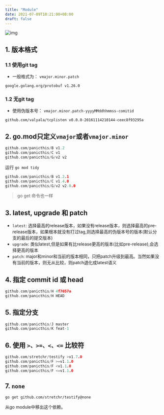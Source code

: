 ```yaml
---
title: "Module"
date: 2021-07-09T10:21:00+08:00
draft: false
---
```


![img](/images/Go/go.mod.png)

## 1. 版本格式

### 1.1 使用git tag

- 一般格式为： `vmajor.minor.patch`

`google.golang.org/protobuf v1.26.0`

### 1.2 无git tag

- 使用伪版本号： `vmajor.minor.patch-yyyyMMddhhmmss-comitid`

`github.com/valyala/tcplisten v0.0.0-20161114210144-ceec8f93295a`

## 2. go.mod只定义`vmajor`或者`vmajor.minor`

```go
github.com/panicthis/B v1.2
github.com/panicthis/C v1
github.com/panicthis/G/v2 v2
```
运行 `go mod tidy`
```go
github.com/panicthis/B v1.2.1
github.com/panicthis/C v1.4.0
github.com/panicthis/G/v2 v2.0.0
```
> go get 命令也一样

## 3. latest, upgrade 和 patch

- `latest`: 选择最高的release版本，如果没有release版本，则选择最高的pre-release版本，如果根本就没有打过tag,则选择最高的伪版本号的版本(默认分支的最后的提交版本)
- `upgrade`: 类似latest,但是如果有比release更高的版本(比如pre-release),会选择更高的版本
- `patch`: major和minor和当前的版本相同，只把patch升级到最高。当然如果没有当前的版本，则无从比较，则patch退化成latest语义

## 4. 指定 commit id 或 head

```go
github.com/panicthis/H 4f7657a
github.com/panicthis/H HEAD
```

## 5. 指定分支

```go
github.com/panicthis/J master
github.com/panicthis/K feat-1
```

## 6. 使用 `>、>=、<、<=` 比较符

```go
github.com/stretchr/testify >v1.7.0
github.com/panicthis/F >=v1.1.0
github.com/panicthis/F <v1.1.0
github.com/panicthis/F <=v1.1.0
```

## 7. `none`

`go get github.com/stretchr/testify@none`

从go module中移出这个依赖。